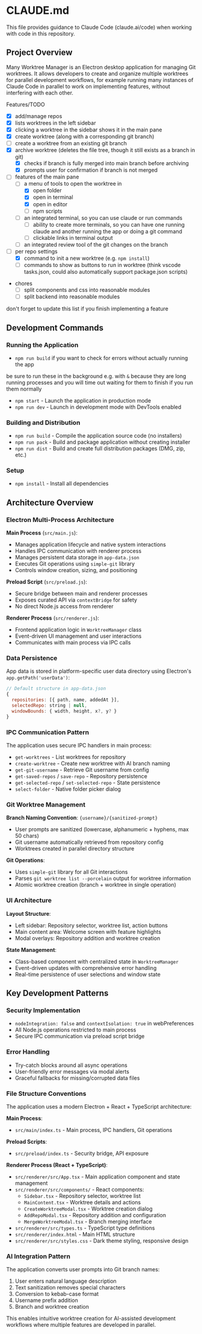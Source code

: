 # CLAUDE.md

This file provides guidance to Claude Code (claude.ai/code) when working with code in this repository.

## Project Overview

Many Worktree Manager is an Electron desktop application for managing Git worktrees. It allows developers to create and organize multiple worktrees for parallel development workflows, for example running many instances of Claude Code in parallel to work on implementing features, without interfering with each other.

Features/TODO

- [x] add/manage repos
- [x] lists worktrees in the left sidebar
- [x] clicking a worktree in the sidebar shows it in the main pane
- [x] create worktree (along with a corresponding git branch)
- [ ] create a worktree from an existing git branch
- [x] archive worktree (deletes the file tree, though it still exists as a branch in git)
  - [x] checks if branch is fully merged into main branch before archiving
  - [x] prompts user for confirmation if branch is not merged
- [ ] features of the main pane
  - [ ] a menu of tools to open the worktree in
    - [x] open folder
    - [x] open in terminal
    - [x] open in editor
    - [ ] npm scripts
  - [ ] an integrated terminal, so you can use claude or run commands
    - [ ] ability to create more terminals, so you can have one running claude and another running the app or doing a git command
    - [ ] clickable links in terminal output
  - [ ] an integrated review tool of the git changes on the branch
- [ ] per repo settings
  - [x] command to init a new worktree (e.g. `npm install`)
  - [ ] commands to show as buttons to run in worktree (think vscode tasks.json, could also automatically support package.json scripts)
- chores
  - [ ] split components and css into reasonable modules
  - [ ] split backend into reasonable modules

don't forget to update this list if you finish implementing a feature

## Development Commands

### Running the Application

- `npm run build` if you want to check for errors without actually running the app

be sure to run these in the background e.g. with `&` because they are long running processes and you will time out waiting for them to finish if you run them normally

- `npm start` - Launch the application in production mode
- `npm run dev` - Launch in development mode with DevTools enabled

### Building and Distribution

- `npm run build` - Compile the application source code (no installers)
- `npm run pack` - Build and package application without creating installer
- `npm run dist` - Build and create full distribution packages (DMG, zip, etc.)

### Setup

- `npm install` - Install all dependencies

## Architecture Overview

### Electron Multi-Process Architecture

**Main Process** (`src/main.js`):

- Manages application lifecycle and native system interactions
- Handles IPC communication with renderer process
- Manages persistent data storage in `app-data.json`
- Executes Git operations using `simple-git` library
- Controls window creation, sizing, and positioning

**Preload Script** (`src/preload.js`):

- Secure bridge between main and renderer processes
- Exposes curated API via `contextBridge` for safety
- No direct Node.js access from renderer

**Renderer Process** (`src/renderer.js`):

- Frontend application logic in `WorktreeManager` class
- Event-driven UI management and user interactions
- Communicates with main process via IPC calls

### Data Persistence

App data is stored in platform-specific user data directory using Electron's `app.getPath('userData')`:

```javascript
// Default structure in app-data.json
{
  repositories: [{ path, name, addedAt }],
  selectedRepo: string | null,
  windowBounds: { width, height, x?, y? }
}
```

### IPC Communication Pattern

The application uses secure IPC handlers in main process:

- `get-worktrees` - List worktrees for repository
- `create-worktree` - Create new worktree with AI branch naming
- `get-git-username` - Retrieve Git username from config
- `get-saved-repos` / `save-repo` - Repository persistence
- `get-selected-repo` / `set-selected-repo` - State persistence
- `select-folder` - Native folder picker dialog

### Git Worktree Management

**Branch Naming Convention**: `{username}/{sanitized-prompt}`

- User prompts are sanitized (lowercase, alphanumeric + hyphens, max 50 chars)
- Git username automatically retrieved from repository config
- Worktrees created in parallel directory structure

**Git Operations**:

- Uses `simple-git` library for all Git interactions
- Parses `git worktree list --porcelain` output for worktree information
- Atomic worktree creation (branch + worktree in single operation)

### UI Architecture

**Layout Structure**:

- Left sidebar: Repository selector, worktree list, action buttons
- Main content area: Welcome screen with feature highlights
- Modal overlays: Repository addition and worktree creation

**State Management**:

- Class-based component with centralized state in `WorktreeManager`
- Event-driven updates with comprehensive error handling
- Real-time persistence of user selections and window state

## Key Development Patterns

### Security Implementation

- `nodeIntegration: false` and `contextIsolation: true` in webPreferences
- All Node.js operations restricted to main process
- Secure IPC communication via preload script bridge

### Error Handling

- Try-catch blocks around all async operations
- User-friendly error messages via modal alerts
- Graceful fallbacks for missing/corrupted data files

### File Structure Conventions

The application uses a modern Electron + React + TypeScript architecture:

**Main Process**:

- `src/main/index.ts` - Main process, IPC handlers, Git operations

**Preload Scripts**:

- `src/preload/index.ts` - Security bridge, API exposure

**Renderer Process (React + TypeScript)**:

- `src/renderer/src/App.tsx` - Main application component and state management
- `src/renderer/src/components/` - React components:
  - `Sidebar.tsx` - Repository selector, worktree list
  - `MainContent.tsx` - Worktree details and actions
  - `CreateWorktreeModal.tsx` - Worktree creation dialog
  - `AddRepoModal.tsx` - Repository addition and configuration
  - `MergeWorktreeModal.tsx` - Branch merging interface
- `src/renderer/src/types.ts` - TypeScript type definitions
- `src/renderer/index.html` - Main HTML structure
- `src/renderer/src/styles.css` - Dark theme styling, responsive design

### AI Integration Pattern

The application converts user prompts into Git branch names:

1. User enters natural language description
2. Text sanitization removes special characters
3. Conversion to kebab-case format
4. Username prefix addition
5. Branch and worktree creation

This enables intuitive worktree creation for AI-assisted development workflows where multiple features are developed in parallel.
